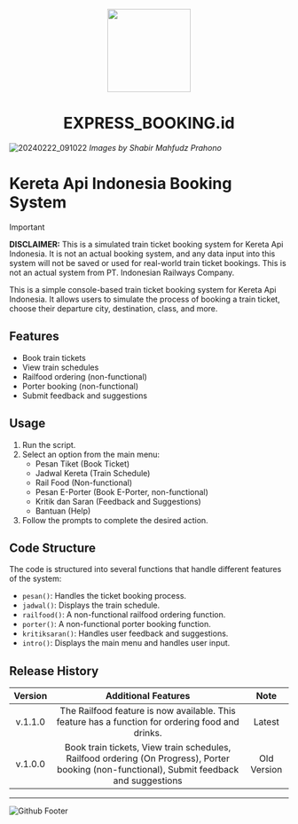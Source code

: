 <p align="center">
<img src="https://github.com/shabir-mp/Kereta-Api-Indonesia-Booking-System/assets/133546000/56dfd058-a358-4808-aed4-b21640bf2764" width="150" />
<h1 align="center">EXPRESS_BOOKING.id</h1>
</p>

![20240222_091022](https://github.com/shabir-mp/Kereta-Api-Indonesia-Booking-System/assets/133546000/8387d77b-17aa-400e-b3b9-0dac7e3ce9e7)
*Images by Shabir Mahfudz Prahono*

# Kereta Api Indonesia Booking System

> [!IMPORTANT]
> **DISCLAIMER:** This is a simulated train ticket booking system for Kereta Api Indonesia. It is not an actual booking system, and any data input into this system will not be saved or used for real-world train ticket bookings. This is not an actual system from PT. Indonesian Railways Company.

This is a simple console-based train ticket booking system for Kereta Api Indonesia. It allows users to simulate the process of booking a train ticket, choose their departure city, destination, class, and more.

## Features

* Book train tickets
* View train schedules
* Railfood ordering (non-functional)
* Porter booking (non-functional)
* Submit feedback and suggestions

## Usage

1. Run the script.
2. Select an option from the main menu:
   - Pesan Tiket (Book Ticket)
   - Jadwal Kereta (Train Schedule)
   - Rail Food (Non-functional)
   - Pesan E-Porter (Book E-Porter, non-functional)
   - Kritik dan Saran (Feedback and Suggestions)
   - Bantuan (Help)
3. Follow the prompts to complete the desired action.

## Code Structure

The code is structured into several functions that handle different features of the system:

* `pesan()`: Handles the ticket booking process.
* `jadwal()`: Displays the train schedule.
* `railfood()`: A non-functional railfood ordering function.
* `porter()`: A non-functional porter booking function.
* `kritiksaran()`: Handles user feedback and suggestions.
* `intro()`: Displays the main menu and handles user input.

## Release History
| Version | Additional Features | Note |
| :------: | :------: | :------: |
| v.1.1.0 | The Railfood feature is now available. This feature has a function for ordering food and drinks. | Latest |
| v.1.0.0 | Book train tickets, View train schedules, Railfood ordering (On Progress), Porter booking (non-functional), Submit feedback and suggestions| Old Version |
-----------------------------------------------------------------------------------------
![Github Footer](https://github.com/shabir-mp/Kereta-Api-Indonesia-Booking-System/assets/133546000/c1833fe4-f470-494f-99e7-d583421625be)

